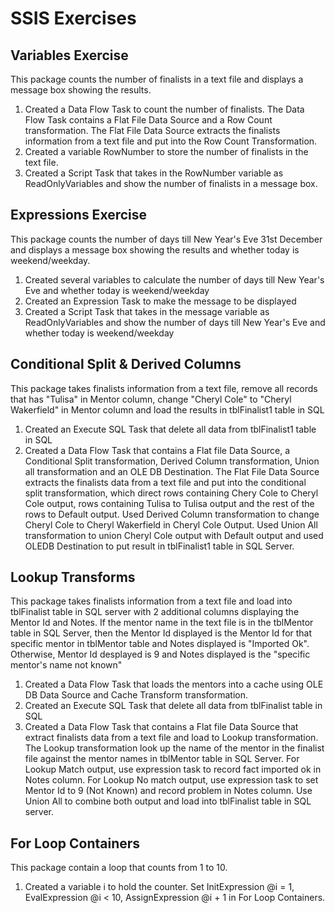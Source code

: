 # SSIS Exercises

## Variables Exercise

This package counts the number of finalists in a text file and displays a message box showing the results.

1. Created a Data Flow Task to count the number of finalists. The Data Flow Task contains a Flat File Data Source and a Row Count transformation. The Flat File Data Source extracts the finalists information from a text file and put into the Row Count Transformation. 
2. Created a variable RowNumber to store the number of finalists in the text file.
3. Created a Script Task that takes in the RowNumber variable as ReadOnlyVariables and show the number of finalists in a message box.

## Expressions Exercise

 This package counts the number of days till New Year's Eve 31st December and displays a message box showing the results and whether today is weekend/weekday.
 
 1. Created several variables to calculate the number of days till New Year's Eve and whether today is weekend/weekday
 2. Created an Expression Task to make the message to be displayed
 3. Created a Script Task that takes in the message variable as ReadOnlyVariables and show the number of days till New Year's Eve and whether today is weekend/weekday

## Conditional Split & Derived Columns

This package takes finalists information from a text file, remove all records that has "Tulisa" in Mentor column, change "Cheryl Cole" to "Cheryl Wakerfield" in Mentor column and load the results in tblFinalist1 table in SQL

1. Created an Execute SQL Task that delete all data from tblFinalist1 table in SQL
2. Created a Data Flow Task that contains a Flat file Data Source, a Conditional Split transformation, Derived Column transformation, Union all transformation and an OLE DB Destination. The Flat File Data Source extracts the finalists data from a text file and put into the conditional split transformation, which direct rows containing Chery Cole to Cheryl Cole output, rows containing Tulisa to Tulisa output and the rest of the rows to Default output. Used Derived Column transformation to change Cheryl Cole to Cheryl Wakerfield in Cheryl Cole Output. Used Union All transformation to union Cheryl Cole output with Default output and used OLEDB Destination to put result in tblFinalist1 table in SQL Server.

## Lookup Transforms

This package takes finalists information from a text file and load into tblFinalist table in SQL server with 2 additional columns displaying the Mentor Id and Notes. If the mentor name in the text file is in the tblMentor table in SQL Server, then the Mentor Id displayed is the Mentor Id for that specific mentor in tblMentor table and Notes displayed is "Imported Ok". Otherwise, Mentor Id desplayed is 9 and Notes displayed is the "specific mentor's name not known"

1. Created a Data Flow Task that loads the mentors into a cache using OLE DB Data Source and Cache Transform transformation.
2. Created an Execute SQL Task that delete all data from tblFinalist table in SQL
3. Created a Data Flow Task that contains  a Flat file Data Source that extract finalists data from a text file and load to Lookup transformation. The Lookup transformation look up the name of the mentor in the finalist file against the mentor names in tblMentor table in SQL Server. For Lookup Match output, use expression task to record fact imported ok in Notes column. For Lookup No match output, use expression task to set Mentor Id to 9 (Not Known)  and record problem in Notes column. Use Union All to combine both output and load into  tblFinalist table in SQL server.

## For Loop Containers

This package contain a loop that counts from 1 to 10.

1. Created a variable i to hold the counter. Set InitExpression @i = 1, EvalExpression @i < 10, AssignExpression @i + 1 in For Loop Containers.
